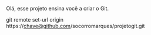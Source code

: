 Olá, esse projeto ensina você a criar o Git.



git remote set-url origin https://chave@github.com/socorromarques/projetogit.git

